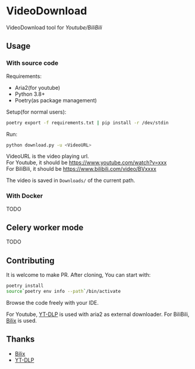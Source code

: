 # VideoDownload

VideoDownload tool for *Youtube/BiliBili*

## Usage

### With source code

Requirements:

- Aria2(for youtube)
- Python 3.8+
- Poetry(as package management)

Setup(for normal users):

```bash
poetry export -f requirements.txt | pip install -r /dev/stdin
```

Run:

```bash
python download.py -u <VideoURL>
```

VideoURL is the video playing url.  
For Youtube, it should be <https://www.youtube.com/watch?v=xxx>  
For BiliBili, it should be <https://www.bilibili.com/video/BVxxxx>

The video is saved in `Downloads/` of the current path.

### With Docker

TODO

## Celery worker mode

TODO

## Contributing

It is welcome to make PR. After cloning, You can start with:

```bash
poetry install
source`poetry env info --path`/bin/activate
```

Browse the code freely with your IDE.

For Youtube, [YT-DLP](https://github.com/yt-dlp/yt-dlp) is used with aria2 as external downloader. For BiliBili, [Bilix](https://github.com/HFrost0/bilix) is used.

## Thanks

- [Bilix](https://github.com/HFrost0/bilix)
- [YT-DLP](https://github.com/yt-dlp/yt-dlp)
